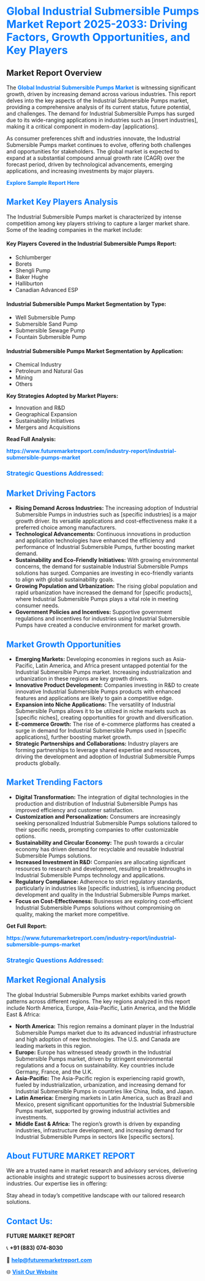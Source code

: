 <h1 style="color: #007BFF;">Global Industrial Submersible Pumps Market Report 2025-2033: Driving Factors, Growth Opportunities, and Key Players</h1>

<section id="overview">
<h2>Market Report Overview</h2>
<p>The <a href="https://www.futuremarketreport.com/industry-report/industrial-submersible-pumps-market" style="color: #007BFF; text-decoration: none;"><strong>Global Industrial Submersible Pumps Market</strong></a> is witnessing significant growth, driven by increasing demand across various industries. This report delves into the key aspects of the Industrial Submersible Pumps market, providing a comprehensive analysis of its current status, future potential, and challenges. The demand for Industrial Submersible Pumps has surged due to its wide-ranging applications in industries such as [insert industries], making it a critical component in modern-day [applications].</p>
<p>As consumer preferences shift and industries innovate, the Industrial Submersible Pumps market continues to evolve, offering both challenges and opportunities for stakeholders. The global market is expected to expand at a substantial compound annual growth rate (CAGR) over the forecast period, driven by technological advancements, emerging applications, and increasing investments by major players.</p>
</section>

<section id="overview">
<p><a href="https://www.futuremarketreport.com/request-sample/reportId=84263" style="color: #007BFF; text-decoration: none;"><strong>Explore Sample Report Here</strong></a></p>
</section>

<section id="key-players">
<h2 style="color: #007BFF;">Market Key Players Analysis</h2>
<p>The Industrial Submersible Pumps market is characterized by intense competition among key players striving to capture a larger market share. Some of the leading companies in the market include:</p>
<h4>Key Players Covered in the Industrial Submersible Pumps Report:</h4>
<ul><li>Schlumberger</li><li>Borets</li><li>Shengli Pump</li><li>Baker Hughe</li><li>Halliburton</li><li>Canadian Advanced ESP</li></ul>
<h4>Industrial Submersible Pumps Market Segmentation by Type:</h4>
<ul><li>Well Submersible Pump</li><li>Submersible Sand Pump</li><li>Submersible Sewage Pump</li><li>Fountain Submersible Pump</li></ul>

<h4>Industrial Submersible Pumps Market Segmentation by Application:</h4>
<ul><li>Chemical Industry</li><li>Petroleum and Natural Gas</li><li>Mining</li><li>Others</li></ul>
<p><strong>Key Strategies Adopted by Market Players:</strong></p>
<ul>
<li>Innovation and R&D</li>
<li>Geographical Expansion</li>
<li>Sustainability Initiatives</li>
<li>Mergers and Acquisitions</li>
</ul>
</section>

<section>
<p><strong>Read Full Analysis: </strong></p><a href="https://www.futuremarketreport.com/industry-report/industrial-submersible-pumps-market" style="color: #007BFF; text-decoration: none;"><strong>https://www.futuremarketreport.com/industry-report/industrial-submersible-pumps-market</strong></a>
<h3 style="color: #007BFF;">Strategic Questions Addressed:</h3>
</section>

<section id="driving-factors">
<h2 style="color: #007BFF;">Market Driving Factors</h2>
<ul>
<li><strong>Rising Demand Across Industries:</strong> The increasing adoption of Industrial Submersible Pumps in industries such as [specific industries] is a major growth driver. Its versatile applications and cost-effectiveness make it a preferred choice among manufacturers.</li>
<li><strong>Technological Advancements:</strong> Continuous innovations in production and application technologies have enhanced the efficiency and performance of Industrial Submersible Pumps, further boosting market demand.</li>
<li><strong>Sustainability and Eco-Friendly Initiatives:</strong> With growing environmental concerns, the demand for sustainable Industrial Submersible Pumps solutions has surged. Companies are investing in eco-friendly variants to align with global sustainability goals.</li>
<li><strong>Growing Population and Urbanization:</strong> The rising global population and rapid urbanization have increased the demand for [specific products], where Industrial Submersible Pumps plays a vital role in meeting consumer needs.</li>
<li><strong>Government Policies and Incentives:</strong> Supportive government regulations and incentives for industries using Industrial Submersible Pumps have created a conducive environment for market growth.</li>
</ul>
</section>

<section id="growth-opportunities">
<h2 style="color: #007BFF;">Market Growth Opportunities</h2>
<ul>
<li><strong>Emerging Markets:</strong> Developing economies in regions such as Asia-Pacific, Latin America, and Africa present untapped potential for the Industrial Submersible Pumps market. Increasing industrialization and urbanization in these regions are key growth drivers.</li>
<li><strong>Innovative Product Development:</strong> Companies investing in R&D to create innovative Industrial Submersible Pumps products with enhanced features and applications are likely to gain a competitive edge.</li>
<li><strong>Expansion into Niche Applications:</strong> The versatility of Industrial Submersible Pumps allows it to be utilized in niche markets such as [specific niches], creating opportunities for growth and diversification.</li>
<li><strong>E-commerce Growth:</strong> The rise of e-commerce platforms has created a surge in demand for Industrial Submersible Pumps used in [specific applications], further boosting market growth.</li>
<li><strong>Strategic Partnerships and Collaborations:</strong> Industry players are forming partnerships to leverage shared expertise and resources, driving the development and adoption of Industrial Submersible Pumps products globally.</li>
</ul>
</section>

<section id="trending-factors">
<h2 style="color: #007BFF;">Market Trending Factors</h2>
<ul>
<li><strong>Digital Transformation:</strong> The integration of digital technologies in the production and distribution of Industrial Submersible Pumps has improved efficiency and customer satisfaction.</li>
<li><strong>Customization and Personalization:</strong> Consumers are increasingly seeking personalized Industrial Submersible Pumps solutions tailored to their specific needs, prompting companies to offer customizable options.</li>
<li><strong>Sustainability and Circular Economy:</strong> The push towards a circular economy has driven demand for recyclable and reusable Industrial Submersible Pumps solutions.</li>
<li><strong>Increased Investment in R&D:</strong> Companies are allocating significant resources to research and development, resulting in breakthroughs in Industrial Submersible Pumps technology and applications.</li>
<li><strong>Regulatory Compliance:</strong> Adherence to strict regulatory standards, particularly in industries like [specific industries], is influencing product development and quality in the Industrial Submersible Pumps market.</li>
<li><strong>Focus on Cost-Effectiveness:</strong> Businesses are exploring cost-efficient Industrial Submersible Pumps solutions without compromising on quality, making the market more competitive.</li>
</ul>
</section>

<section>
<p><strong>Get Full Report: </strong></p><a href="https://www.futuremarketreport.com/industry-report/industrial-submersible-pumps-market" style="color: #007BFF; text-decoration: none;"><strong>https://www.futuremarketreport.com/industry-report/industrial-submersible-pumps-market</strong></a>
<h3 style="color: #007BFF;">Strategic Questions Addressed:</h3>
</section>


<section id="regional-analysis">
<h2 style="color: #007BFF;">Market Regional Analysis</h2>
<p>The global Industrial Submersible Pumps market exhibits varied growth patterns across different regions. The key regions analyzed in this report include North America, Europe, Asia-Pacific, Latin America, and the Middle East & Africa:</p>
<ul>
<li><strong>North America:</strong> This region remains a dominant player in the Industrial Submersible Pumps market due to its advanced industrial infrastructure and high adoption of new technologies. The U.S. and Canada are leading markets in this region.</li>
<li><strong>Europe:</strong> Europe has witnessed steady growth in the Industrial Submersible Pumps market, driven by stringent environmental regulations and a focus on sustainability. Key countries include Germany, France, and the U.K.</li>
<li><strong>Asia-Pacific:</strong> The Asia-Pacific region is experiencing rapid growth, fueled by industrialization, urbanization, and increasing demand for Industrial Submersible Pumps in countries like China, India, and Japan.</li>
<li><strong>Latin America:</strong> Emerging markets in Latin America, such as Brazil and Mexico, present significant opportunities for the Industrial Submersible Pumps market, supported by growing industrial activities and investments.</li>
<li><strong>Middle East & Africa:</strong> The region’s growth is driven by expanding industries, infrastructure development, and increasing demand for Industrial Submersible Pumps in sectors like [specific sectors].</li>
</ul>
</section>

<footer>
<h2 style="color: #007BFF;">About FUTURE MARKET REPORT</h2>
<p>We are a trusted name in market research and advisory services, delivering actionable insights and strategic support to businesses across diverse industries. Our expertise lies in offering:</p>

<p>Stay ahead in today’s competitive landscape with our tailored research solutions.</p>

<h2 style="color: #007BFF;">Contact Us:</h2>
<p><strong>FUTURE MARKET REPORT</strong></p>
<p>📞 <strong>+91 (883) 074-8030</strong></p>
<p>📧 <strong><a href="mailto:help@futuremarketreport.com" style="color: #007BFF;">help@futuremarketreport.com</a></strong></p>
<p>🌐 <strong><a href="https://www.futuremarketreport.com/" style="color: #007BFF;">Visit Our Website</a></strong></p>
</footer>